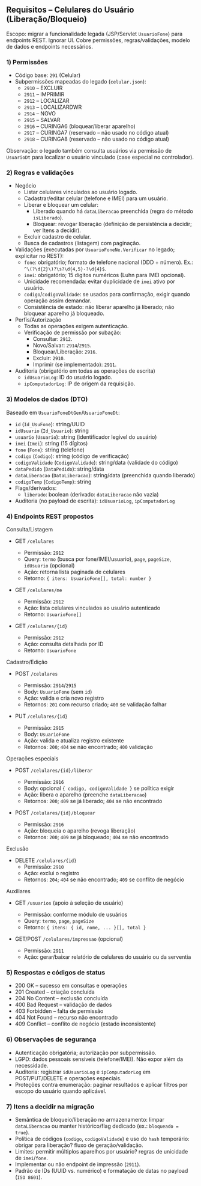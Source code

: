 ## Requisitos – Celulares do Usuário (Liberação/Bloqueio)

Escopo: migrar a funcionalidade legada (JSP/Servlet `UsuarioFone`) para endpoints REST. Ignorar UI. Cobre permissões, regras/validações, modelo de dados e endpoints necessários.

### 1) Permissões
- Código base: `291` (Celular)
- Subpermissões mapeadas do legado (`celular.json`):
  - `2910` – EXCLUIR
  - `2911` – IMPRIMIR
  - `2912` – LOCALIZAR
  - `2913` – LOCALIZARDWR
  - `2914` – NOVO
  - `2915` – SALVAR
  - `2916` – CURINGA6 (bloquear/liberar aparelho)
  - `2917` – CURINGA7 (reservado – não usado no código atual)
  - `2918` – CURINGA8 (reservado – não usado no código atual)

Observação: o legado também consulta usuários via permissão de `UsuarioDt` para localizar o usuário vinculado (case especial no controlador).

### 2) Regras e validações
- Negócio
  - Listar celulares vinculados ao usuário logado.
  - Cadastrar/editar celular (telefone e IMEI) para um usuário.
  - Liberar e bloquear um celular:
    - Liberado quando há `dataLiberacao` preenchida (regra do método `isLiberado`).
    - Bloquear: revogar liberação (definição de persistência a decidir; ver Itens a decidir).
  - Excluir cadastro de celular.
  - Busca de cadastros (listagem) com paginação.
- Validações (executadas por `UsuarioFoneNe.Verificar` no legado; explicitar no REST):
  - `fone`: obrigatório; formato de telefone nacional (DDD + número). Ex.: `^\(?\d{2}\)?\s?\d{4,5}-?\d{4}$`.
  - `imei`: obrigatório; 15 dígitos numéricos (Luhn para IMEI opcional).
  - Unicidade recomendada: evitar duplicidade de `imei` ativo por usuário.
  - `codigo`/`codigoValidade`: se usados para confirmação, exigir quando operação assim demandar.
  - Consistência de estado: não liberar aparelho já liberado; não bloquear aparelho já bloqueado.
- Perfis/Autorização
  - Todas as operações exigem autenticação.
  - Verificação de permissão por subação:
    - Consultar: `2912`.
    - Novo/Salvar: `2914`/`2915`.
    - Bloquear/Liberação: `2916`.
    - Excluir: `2910`.
    - Imprimir (se implementado): `2911`.
- Auditoria (obrigatório em todas as operações de escrita)
  - `idUsuarioLog`: ID do usuário logado.
  - `ipComputadorLog`: IP de origem da requisição.

### 3) Modelos de dados (DTO)
Baseado em `UsuarioFoneDtGen`/`UsuarioFoneDt`:
- `id` (`Id_UsuFone`): string/UUID
- `idUsuario` (`Id_Usuario`): string
- `usuario` (`Usuario`): string (identificador legível do usuário)
- `imei` (`Imei`): string (15 dígitos)
- `fone` (`Fone`): string (telefone)
- `codigo` (`Codigo`): string (código de verificação)
- `codigoValidade` (`CodigoValidade`): string/data (validade do código)
- `dataPedido` (`DataPedido`): string/data
- `dataLiberacao` (`DataLiberacao`): string/data (preenchida quando liberado)
- `codigoTemp` (`CodigoTemp`): string
- Flags/derivados:
  - `liberado`: boolean (derivado: `dataLiberacao` não vazia)
- Auditoria (no payload de escrita): `idUsuarioLog`, `ipComputadorLog`

### 4) Endpoints REST propostos

Consulta/Listagem
- GET `/celulares`
  - Permissão: `2912`
  - Query: `termo` (busca por fone/IMEI/usuario), `page`, `pageSize`, `idUsuario` (opcional)
  - Ação: retorna lista paginada de celulares
  - Retorno: `{ itens: UsuarioFone[], total: number }`

- GET `/celulares/me`
  - Permissão: `2912`
  - Ação: lista celulares vinculados ao usuário autenticado
  - Retorno: `UsuarioFone[]`

- GET `/celulares/{id}`
  - Permissão: `2912`
  - Ação: consulta detalhada por ID
  - Retorno: `UsuarioFone`

Cadastro/Edição
- POST `/celulares`
  - Permissão: `2914`/`2915`
  - Body: `UsuarioFone` (sem `id`)
  - Ação: valida e cria novo registro
  - Retornos: `201` com recurso criado; `400` se validação falhar

- PUT `/celulares/{id}`
  - Permissão: `2915`
  - Body: `UsuarioFone`
  - Ação: valida e atualiza registro existente
  - Retornos: `200`; `404` se não encontrado; `400` validação

Operações especiais
- POST `/celulares/{id}/liberar`
  - Permissão: `2916`
  - Body: opcional `{ codigo, codigoValidade }` se política exigir
  - Ação: libera o aparelho (preenche `dataLiberacao`)
  - Retornos: `200`; `409` se já liberado; `404` se não encontrado

- POST `/celulares/{id}/bloquear`
  - Permissão: `2916`
  - Ação: bloqueia o aparelho (revoga liberação)
  - Retornos: `200`; `409` se já bloqueado; `404` se não encontrado

Exclusão
- DELETE `/celulares/{id}`
  - Permissão: `2910`
  - Ação: exclui o registro
  - Retornos: `204`; `404` se não encontrado; `409` se conflito de negócio

Auxiliares
- GET `/usuarios` (apoio à seleção de usuário)
  - Permissão: conforme módulo de usuários
  - Query: `termo`, `page`, `pageSize`
  - Retorno: `{ itens: { id, nome, ... }[], total }`

- GET/POST `/celulares/impressao` (opcional)
  - Permissão: `2911`
  - Ação: gerar/baixar relatório de celulares do usuário ou da serventia

### 5) Respostas e códigos de status
- 200 OK – sucesso em consultas e operações
- 201 Created – criação concluída
- 204 No Content – exclusão concluída
- 400 Bad Request – validação de dados
- 403 Forbidden – falta de permissão
- 404 Not Found – recurso não encontrado
- 409 Conflict – conflito de negócio (estado inconsistente)

### 6) Observações de segurança
- Autenticação obrigatória; autorização por subpermissão.
- LGPD: dados pessoais sensíveis (telefone/IMEI). Não expor além da necessidade.
- Auditoria: registrar `idUsuarioLog` e `ipComputadorLog` em POST/PUT/DELETE e operações especiais.
- Proteções contra enumeração: paginar resultados e aplicar filtros por escopo do usuário quando aplicável.

### 7) Itens a decidir na migração
- Semântica de bloqueio/liberação no armazenamento: limpar `dataLiberacao` ou manter histórico/flag dedicado (ex.: `bloqueado = true`).
- Política de códigos (`codigo`, `codigoValidade`) e uso do `hash` temporário: obrigar para liberação? fluxo de geração/validação.
- Limites: permitir múltiplos aparelhos por usuário? regras de unicidade de `imei`/`fone`.
- Implementar ou não endpoint de impressão (`2911`).
- Padrão de IDs (UUID vs. numérico) e formatação de datas no payload (`ISO 8601`).


